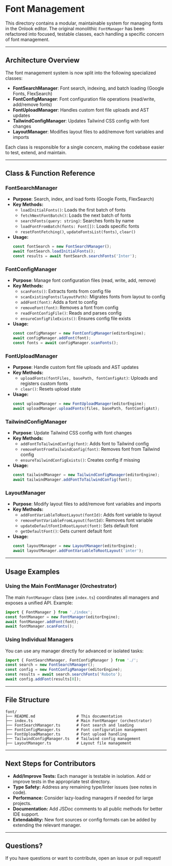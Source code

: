 # Font Management 

This directory contains a modular, maintainable system for managing fonts in the Onlook editor. The original monolithic `FontManager` has been refactored into focused, testable classes, each handling a specific concern of font management.

---

## Architecture Overview

The font management system is now split into the following specialized classes:

- **FontSearchManager**: Font search, indexing, and batch loading (Google Fonts, FlexSearch)
- **FontConfigManager**: Font configuration file operations (read/write, add/remove fonts)
- **FontUploadManager**: Handles custom font file uploads and AST updates
- **TailwindConfigManager**: Updates Tailwind CSS config with font changes
- **LayoutManager**: Modifies layout files to add/remove font variables and imports

Each class is responsible for a single concern, making the codebase easier to test, extend, and maintain.

---

## Class & Function Reference

### FontSearchManager
- **Purpose**: Search, index, and load fonts (Google Fonts, FlexSearch)
- **Key Methods:**
  - `loadInitialFonts()`: Loads the first batch of fonts
  - `fetchNextFontBatch()`: Loads the next batch of fonts
  - `searchFonts(query: string)`: Searches fonts by name
  - `loadFontFromBatch(fonts: Font[])`: Loads specific fonts
  - `resetFontFetching()`, `updateFontsList(fonts)`, `clear()`
- **Usage:**
  ```ts
  const fontSearch = new FontSearchManager();
  await fontSearch.loadInitialFonts();
  const results = await fontSearch.searchFonts('Inter');
  ```

### FontConfigManager
- **Purpose**: Manage font configuration files (read, write, add, remove)
- **Key Methods:**
  - `scanFonts()`: Extracts fonts from config file
  - `scanExistingFonts(layoutPath)`: Migrates fonts from layout to config
  - `addFont(font)`: Adds a font to config
  - `removeFont(font)`: Removes a font from config
  - `readFontConfigFile()`: Reads and parses config
  - `ensureConfigFileExists()`: Ensures config file exists
- **Usage:**
  ```ts
  const configManager = new FontConfigManager(editorEngine);
  await configManager.addFont(font);
  const fonts = await configManager.scanFonts();
  ```

### FontUploadManager
- **Purpose**: Handle custom font file uploads and AST updates
- **Key Methods:**
  - `uploadFonts(fontFiles, basePath, fontConfigAst)`: Uploads and registers custom fonts
  - `clear()`: Resets upload state
- **Usage:**
  ```ts
  const uploadManager = new FontUploadManager(editorEngine);
  await uploadManager.uploadFonts(files, basePath, fontConfigAst);
  ```

### TailwindConfigManager
- **Purpose**: Update Tailwind CSS config with font changes
- **Key Methods:**
  - `addFontToTailwindConfig(font)`: Adds font to Tailwind config
  - `removeFontFromTailwindConfig(font)`: Removes font from Tailwind config
  - `ensureTailwindConfigExists()`: Creates config if missing
- **Usage:**
  ```ts
  const tailwindManager = new TailwindConfigManager(editorEngine);
  await tailwindManager.addFontToTailwindConfig(font);
  ```

### LayoutManager
- **Purpose**: Modify layout files to add/remove font variables and imports
- **Key Methods:**
  - `addFontVariableToRootLayout(fontId)`: Adds font variable to layout
  - `removeFontVariableFromLayout(fontId)`: Removes font variable
  - `updateDefaultFontInRootLayout(font)`: Sets default font
  - `getDefaultFont()`: Gets current default font
- **Usage:**
  ```ts
  const layoutManager = new LayoutManager(editorEngine);
  await layoutManager.addFontVariableToRootLayout('inter');
  ```

---

## Usage Examples

### Using the Main FontManager (Orchestrator)
The main `FontManager` class (see `index.ts`) coordinates all managers and exposes a unified API. Example:

```ts
import { FontManager } from './index';
const fontManager = new FontManager(editorEngine);
await fontManager.addFont(font);
await fontManager.scanFonts();
```

### Using Individual Managers
You can use any manager directly for advanced or isolated tasks:

```ts
import { FontSearchManager, FontConfigManager } from './';
const search = new FontSearchManager();
const config = new FontConfigManager(editorEngine);
const results = await search.searchFonts('Roboto');
await config.addFont(results[0]);
```

---

## File Structure

```
font/
├── README.md                  # This documentation
├── index.ts                   # Main FontManager (orchestrator)
├── FontSearchManager.ts       # Font search and loading
├── FontConfigManager.ts       # Font configuration management
├── FontUploadManager.ts       # Font upload handling
├── TailwindConfigManager.ts   # Tailwind config management
├── LayoutManager.ts           # Layout file management
```

---

## Next Steps for Contributors

- **Add/Improve Tests:** Each manager is testable in isolation. Add or improve tests in the appropriate test directory.
- **Type Safety:** Address any remaining type/linter issues (see notes in code).
- **Performance:** Consider lazy-loading managers if needed for large projects.
- **Documentation:** Add JSDoc comments to all public methods for better IDE support.
- **Extendability:** New font sources or config formats can be added by extending the relevant manager.

---

## Questions?
If you have questions or want to contribute, open an issue or pull request! 